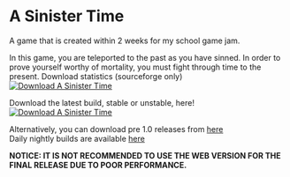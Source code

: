 # A Sinister Time
A game that is created within 2 weeks for my school game jam.

In this game, you are teleported to the past as you have sinned.
In order to prove yourself worthy of mortality, you must fight through time to the present.
Download statistics (sourceforge only)  
[![Download A Sinister Time](https://img.shields.io/sourceforge/dt/sinistertime.svg)](https://sourceforge.net/projects/sinistertime/files/latest/download)

Download the latest build, stable or unstable, here!  
[![Download A Sinister Time](https://a.fsdn.com/con/app/sf-download-button)](https://sourceforge.net/projects/sinistertime/files/latest/download)

Alternatively, you can download pre 1.0 releases from [here](https://github.com/sherlockholmestech/Game-Jam-2022/tags)  
Daily nightly builds are available [here](https://sourceforge.net/projects/sinistertime/files/Daily%20Nightly%20Builds/)  

**NOTICE:  IT IS NOT RECOMMENDED TO USE THE WEB VERSION FOR THE FINAL RELEASE DUE TO POOR PERFORMANCE.**
